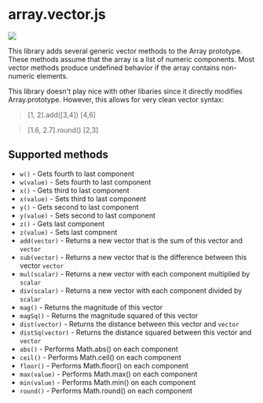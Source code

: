 # array.vector.js

[![](https://travis-ci.org/jncraton/array.vector.js.svg?branch=master)](https://travis-ci.org/jncraton/array.vector.js)

This library adds several generic vector methods to the Array prototype. These methods assume that the array is a list of numeric components. Most vector methods produce undefined behavior if the array contains non-numeric elements.

This library doesn't play nice with other libaries since it directly modifies Array.prototype. However, this allows for very clean vector syntax:

  > [1, 2].add([3,4])
  [4,6]
  
  > [1.6, 2.7].round()
  [2,3]

## Supported methods

- `w()` - Gets fourth to last component
- `w(value)` - Sets fourth to last component
- `x()` - Gets third to last component
- `x(value)` - Sets third to last component
- `y()` - Gets second to last component
- `y(value)` - Sets second to last component
- `z()` - Gets last component
- `z(value)` - Sets last compnent
- `add(vector)` - Returns a new vector that is the sum of this vector and `vector`
- `sub(vector)` - Returns a new vector that is the difference between this vector `vector`
- `mul(scalar)` - Returns a new vector with each component multiplied by `scalar`
- `div(scalar)` - Returns a new vector with each component divided by `scalar`
- `mag()` - Returns the magnitude of this vector
- `magSq()` - Returns the magnitude squared of this vector
- `dist(vector)` - Returns the distance between this vector and `vector`
- `distSq(vector)` - Returns the distance squared between this vector and `vector`
- `abs()` - Performs Math.abs() on each component
- `ceil()` - Performs Math.ceil() on each component
- `floor()` - Performs Math.floor() on each component
- `max(value)` - Performs Math.max() on each component
- `min(value)` - Performs Math.min() on each component
- `round()` - Performs Math.round() on each component
